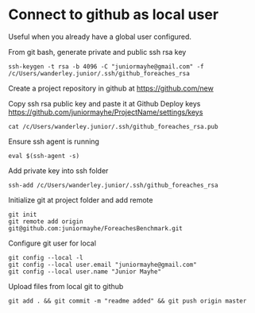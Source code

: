 # Connect to github as local user

Useful when you already have a global user configured.

From git bash, generate private and public ssh rsa key
```
ssh-keygen -t rsa -b 4096 -C "juniormayhe@gmail.com" -f /c/Users/wanderley.junior/.ssh/github_foreaches_rsa
```

Create a project repository in github at https://github.com/new

Copy ssh rsa public key and paste it at Github Deploy keys https://github.com/juniormayhe/ProjectName/settings/keys
```
cat /c/Users/wanderley.junior/.ssh/github_foreaches_rsa.pub
```

Ensure ssh agent is running
```
eval $(ssh-agent -s)
```

Add private key into ssh folder
```
ssh-add /c/Users/wanderley.junior/.ssh/github_foreaches_rsa
```

Initialize git at project folder and add remote
```
git init
git remote add origin git@github.com:juniormayhe/ForeachesBenchmark.git
```

Configure git user for local
```
git config --local -l
git config --local user.email "juniormayhe@gmail.com"
git config --local user.name "Junior Mayhe"
```

Upload files from local git to github
```
git add . && git commit -m "readme added" && git push origin master
```
